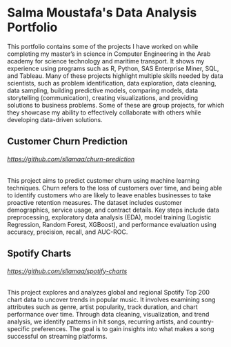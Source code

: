 # Salma Moustafa's Data Analysis Portfolio
This portfolio contains some of the projects I have worked on while completing my master’s in science in Computer Engineering in the Arab academy for science technology and maritime transport. It shows my experience using programs such as R, Python, SAS Enterprise Miner, SQL, and Tableau. Many of these projects highlight multiple skills needed by data scientists, such as problem identification, data exploration, data cleaning, data sampling, building predictive models, comparing models, data storytelling (communication), creating visualizations, and providing solutions to business problems. Some of these are group projects, for which they showcase my ability to effectively collaborate with others while developing data-driven solutions.

## Customer Churn Prediction 
###### https://github.com/sllamaa/churn-prediction
This project aims to predict customer churn using machine learning techniques. Churn refers to the loss of customers over time, and being able to identify customers who are likely to leave enables businesses to take proactive retention measures. The dataset includes customer demographics, service usage, and contract details. Key steps include data preprocessing, exploratory data analysis (EDA), model training (Logistic Regression, Random Forest, XGBoost), and performance evaluation using accuracy, precision, recall, and AUC-ROC.

## Spotify Charts
###### https://github.com/sllamaa/spotify-charts
This project explores and analyzes global and regional Spotify Top 200 chart data to uncover trends in popular music. It involves examining song attributes such as genre, artist popularity, track duration, and chart performance over time. Through data cleaning, visualization, and trend analysis, we identify patterns in hit songs, recurring artists, and country-specific preferences. The goal is to gain insights into what makes a song successful on streaming platforms.
